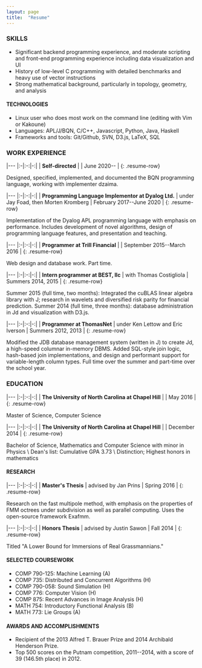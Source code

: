 ```yaml
---
layout: page
title:  "Resume"
---
```

### SKILLS
* Significant backend programming experience, and moderate scripting and front-end programming experience including data visualization and UI
* History of low-level C programming with detailed benchmarks and heavy use of vector instructions
* Strong mathematical background, particularly in topology, geometry, and analysis

#### TECHNOLOGIES
* Linux user who does most work on the command line (editing with Vim or Kakoune)
* Languages: APL/J/BQN, C/C++, Javascript, Python, Java, Haskell
* Frameworks and tools: Git/Github, SVN, D3.js, LaTeX, SQL


### WORK EXPERIENCE

|---
|:-|:-:|-:|
| **Self-directed** | | June 2020-- |
{: .resume-row}

Designed, specified, implemented, and documented the BQN programming
language, working with implementer dzaima.

|---
|:-|:-:|-:|
| **Programming Language Implementor at Dyalog Ltd.** | under Jay Foad, then Morten Kromberg | February 2017--June 2020 |
{: .resume-row}

Implementation of the Dyalog APL programming language with emphasis on
performance. Includes development of novel algorithms, design of
programming language features, and presentation and teaching.

|---
|:-|:-:|-:|
| **Programmer at Trill Financial** | | September 2015--March 2016 |
{: .resume-row}

Web design and database work. Part time.

|---
|:-|:-:|-:|
| **Intern programmer at BEST, llc** | with Thomas Costigliola | Summers 2014, 2015 |
{: .resume-row}

Summer 2015 (full time, two months): Integrated the cuBLAS linear algebra
library with J; research in wavelets and diversified risk parity for financial
prediction. Summer 2014 (full time, three months): database administration in
Jd and visualization with D3.js.

|---
|:-|:-:|-:|
| **Programmer at ThomasNet** | under Ken Lettow and Eric Iverson | Summers 2012, 2013 |
{: .resume-row}

Modified the JDB database management system (written in J) to create Jd, a
high-speed columnar in-memory DBMS. Added SQL-style join logic, hash-based join
implementations, and design and performant support for variable-length column
types. Full time over the summer and part-time over the school year.


### EDUCATION

|---
|:-|:-:|-:|
| **The University of North Carolina at Chapel Hill** | | May 2016 |
{: .resume-row}

Master of Science, Computer Science

|---
|:-|:-:|-:|
| **The University of North Carolina at Chapel Hill** | | December 2014 |
{: .resume-row}

Bachelor of Science, Mathematics and Computer Science with minor in Physics \\
Dean's list: Cumulative GPA 3.73 \\
Distinction; Highest honors in mathematics

#### RESEARCH

|---
|:-|:-:|-:|
| **Master's Thesis** | advised by Jan Prins | Spring 2016 |
{: .resume-row}

Research on the fast multipole method, with emphasis on the properties of FMM
octrees under subdivision as well as parallel computing. Uses the open-source
framework Exafmm.

|---
|:-|:-:|-:|
| **Honors Thesis** | advised by Justin Sawon | Fall 2014 |
{: .resume-row}

Titled "A Lower Bound for Immersions of Real Grassmannians."

#### SELECTED COURSEWORK
* COMP 790-125: Machine Learning (A)
* COMP 735: Distributed and Concurrent Algorithms (H)
* COMP 790-058: Sound Simulation (H)
* COMP 776: Computer Vision (H)
* COMP 875: Recent Advances in Image Analysis (H)
* MATH 754: Introductory Functional Analysis (B)
* MATH 773: Lie Groups (A)

#### AWARDS AND ACCOMPLISHMENTS
* Recipient of the 2013 Alfred T. Brauer Prize and 2014 Archibald Henderson Prize.
* Top 500 scores on the Putnam competition, 2011--2014, with a score of 39 (146.5th place) in 2012.
